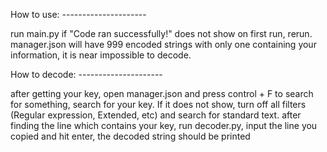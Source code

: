How to use: ---------------------

run main.py
if "Code ran successfully!" does not show on first run, rerun.
manager.json will have 999 encoded strings with only one containing your information, it is near impossible to decode.

How to decode: ---------------------

after getting your key, open manager.json and press control + F to search for something, search for your key. If it does not show, turn off all filters (Regular expression, Extended, etc) and search for standard text.
after finding the line which contains your key, run decoder.py, input the line you copied and hit enter, the decoded string should be printed